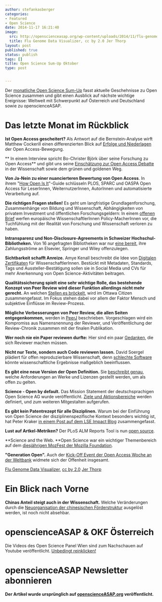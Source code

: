 ```yaml
---
author: stefankasberger
categories:
- Featured
- Open Science
date: 2014-11-17 16:21:40
image:
  src: http://openscienceasap.org/wp-content/uploads/2014/11/flu-genome-data-visualizer-580x326.png
  title: Flu Genome Data Visualizer, cc by 2.0 Jer Thorp
layout: post
published: true
status: publish
tags: []
title: Open Science Sum-Up Oktober
type: post


---
```


Der [monatliche Open Science Sum-Up](http://openscienceasap.org/social/monthly-sum-up/) fasst aktuelle Geschehnisse zu Open Science zusammen und gibt einen Ausblick auf nächste wichtige Ereignisse: Weltweit mit Schwerpunkt auf Österreich und Deutschland sowie zu openscienceASAP.

# Das letzte Monat im Rückblick

**Ist Open Access gescheitert?** Als Antwort auf die Bernstein-Analyse wirft Matthew Cockerill einen differenzierten Blick auf [Erfolge und Niederlagen](http://blog.oup.com/2014/10/open-access-success-failure/) der Open Access-Bewegung.

** In einem Interview spricht Bo-Christer Björk über seine Forschung zu Open Access** und gibt uns seine [Einschätzung zur Open Access Debatte](http://openscience.com/open-access-advocates-like-mensheviks-bolsheviks/) in der Wissenschaft sowie dem grünen und goldenen Weg.

**Von Ja-Nein zu einer nuancierteren Bewertung von Open Access**. In ihrem "[How Open Is It](http://www.plos.org/open-access/howopenisit/)"-Guide schlüsseln PLOS, SPARC und OASPA Open Access für LeserInnen, WeiternutzerInnen, AutorInnen und automatisierte Verarbeitung auf.

**Die richtigen Fragen stellen!** Es geht um langfristige Grundlagenforschung, Zusammenhänge von Bildung und Wissenschaft, Abhängigkeiten von privatem Investment und öffentlichen Forschungsgeldern: In einem [offenen Brief](http://www.theguardian.com/science/occams-corner/2014/oct/09/they-have-chosen-ignorance-open-letter) werfen europäische WissenschaftlerInnen Policy-MacherInnen vor, die Tuchfühlung mit der Realität von Forschung und Wissenschaft verloren zu haben.

**Intransparenz und Non-Disclosure-Agreements in Schweizer Hochschul-Bibliotheken.** Von 16 angefragten Bibliotheken war nur [eine bereit](http://wisspub.net/2014/10/13/intransparenz-bei-den-bibliotheksausgaben-von-schweizer-hochschulen/), ihre Zahlungsströme an Elsevier, Springer und Wiley offenzulegen.

**Sichtbarkeit schafft Anreize.** Amye Kenall beschreibt die Idee von [Digitalen Zertifikaten](http://blogs.biomedcentral.com/bmcblog/2014/10/07/why-we-need-badges-in-science/) für WissenschaftlerInnen. Bestückt mit Metadaten, Standards, Tags und Aussteller-Bestätigung sollen sie in Social Media und CVs für mehr Anerkennung von Open Science-Aktivitäten beitragen.

**Qualitätssicherung spielt eine sehr wichtige Rolle, das bestehende Konzept von Peer Review wird dieser Funktion allerdings nicht mehr gerecht.** An welchen [Stellen es bröckelt](http://ottawacitizen.com/technology/science/science-and-the-death-of-peer-review), wird im Ottawa Citizen zusammengefasst. Im Fokus stehen dabei vor allem der Faktor Mensch und subjektive Einflüsse im Review-Prozess.

**Mögliche Verbesserungen von Peer Review, die allen Seiten entgegenkommen,** werden in [PeerJ](http://blog.peerj.com/post/100580518238/whos-afraid-of-open-peer-review) beschrieben. Vorgeschlagen wird ein Kompromiss aus Namensnennung der Reviewer, und Veröffentlichung der Review-Chronik zusammen mit der finalen Publikation.

**Wer noch nie ein Paper reviewen durfte:** Hier sind ein paar [Gedanken](http://www.theguardian.com/higher-education-network/blog/2013/sep/27/peer-review-10-tips-research-paper), die sich Reviewer machen müssen.

**Nicht nur Texte, sondern auch Code reviewen lassen.** David Soergel plädiert für offen reproduzierbare Wissenschaft, denn [schlechte Software](http://davidsoergel.com/posts/rampant-software-errors-undermine-scientific-results) könnte wissenschaftliche Ergebnisse maßgeblich beeinflussen.

**Es gibt eine neue Version der Open Definition.** Sie [beschreibt genau](http://opendefinition.org/od/), welche Anforderungen an Werke und Lizenzen gestellt werden, um als offen zu gelten.

**Science - Open by default.** Das Mission Statement der deutschsprachigen Open Science AG wurde veröffentlicht. [Ziele und Aktionsbereiche](http://okfn.de/open-science/) werden definiert, und zum weiteren Mitgestalten aufgerufen.

**Es gibt kein Patentrezept für alle Disziplinen.** Warum bei der Einführung von Open Science der disziplinenspezifische Kontext besonders wichtig ist, hat Peter Kraker [in einem Post auf dem LSE Impact Blog](http://blogs.lse.ac.uk/impactofsocialsciences/2014/10/29/open-science-disciplinary-culture-clash/) zusammengefasst.

**Lust auf Artkel-Metriken?** Der PLoS ALM Reports Tool is nun [open source](https://github.com/articlemetrics/alm-report).

**Science and the Web. **Open Science war ein wichtiger Themenbereich auf dem [diesjährigen MozFest der Mozilla Foundation](http://mozillascience.org/mozfest-2014/).

**"Generation Open".** Auch der [Kick-Off Event der Open Access Woche an der Weltbank](http://live.worldbank.org/open-access-week-2014) widmete sich der Offenheit insgesamt.

 [Flu Genome Data Visualizer](https://www.flickr.com/photos/blprnt/3694704325), [cc by 2.0](https://creativecommons.org/licenses/by/2.0/) [Jer Thorp](https://www.flickr.com/photos/blprnt/)

# Ein Blick nach Vorne

**Chinas Anteil steigt auch in der Wissenschaft.** Welche Veränderungen durch die [Neuorganisation der chinesischen Förderstruktur](http://blogs.nature.com/news/2014/10/fundamental-overhaul-of-chinas-competitive-funding.html) ausgelöst werden, ist noch nicht absehbar.

# openscienceASAP & OKF Österreich

Die Videos des Open Science Panel Wien sind zum Nachschauen auf Youtube veröffentlicht. [Unbedingt reinklicken!](https://www.youtube.com/channel/UCgkFUtcsEn46jLn5Yz-Ofig)

# openscienceASAP Newsletter abonnieren

**Der Artikel wurde ursprünglich auf [openscienceASAP.org](http://openscienceasap.org/stream/2014/11/11/open-science-sum-up-oktober/) veröffentlicht.**